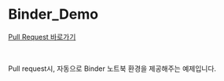 # Binder_Demo

[Pull Request 바로가기](https://github.com/LS-ELLO/Binder_Demo/pull/1)

<br>

Pull request시, 자동으로 Binder 노트북 환경을 제공해주는 예제입니다.
